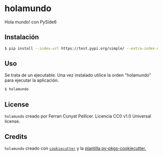 # holamundo

Hola mundo! con PySide6

## Instalación

```bash
$ pip install --index-url https://test.pypi.org/simple/ --extra-index-url https://pypi.org/simple holamundo
```

## Uso

Se trata de un ejecutable. Una vez instalado utilice la orden "holamundo" para ejecutar la aplicación.

```bash
$ holamundo
```

## License

`holamundo` creado por Ferran Cunyat Pellicer. Licencia CC0 v1.0 Universal license.

## Credits

`holamundo` creado con [`cookiecutter`](https://cookiecutter.readthedocs.io/en/latest/) y la [plantilla py-pkgs-cookiecutter.](https://github.com/py-pkgs/py-pkgs-cookiecutter)